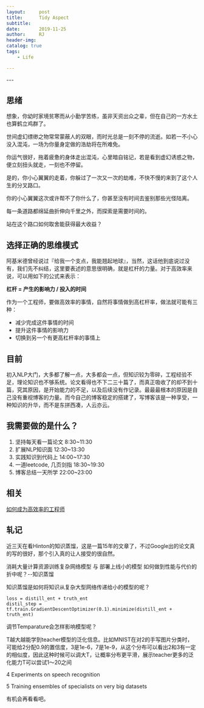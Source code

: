 ```yaml
---
layout:     post
title:      Tidy Aspect
subtitle:   
date:       2019-11-25
author:     RJ
header-img: 
catalog: true
tags:
    - Life

---
```

<p id = "build"></p>
---

## 思绪
想象，你幼时家境贫寒而从小勤学苦练，虽非天资出众之辈，但在自己的一方水土也算鹤立鸡群了。

世间虚幻缥缈之物常常蒙蔽人的双眼，而时光总是一刻不停的流逝。如若一不小心没入混沌，一场为你量身定做的浩劫将在所难免。

你运气很好，拖着疲惫的身体走出混沌，心里暗自铭记，若是看到虚幻诱惑之物，便立刻扭头就走，一刻也不停留。

是的，你小心翼翼的走着，你躲过了一次又一次的劫难，不快不慢的来到了这个人生的分叉路口。

你的小心翼翼这次或许帮不了你什么了，你甚至没有时间去鉴别那些光怪陆离。

每一条道路都绵延曲折伸向千里之外，而探索是需要时间的。

站在这个路口如何取舍能获得最大收益？

## 选择正确的思维模式
阿基米德曾经说过『给我一个支点，我能翘起地球』，当然，这话他到底说过没有，我们先不纠结，这里要表述的意思很明确，就是杠杆的力量。对于高效率来说，可以用如下的公式来表示：

**杠杆 = 产生的影响力 / 投入的时间** 

作为一个工程师，要做高效率的事情，自然将事情做到高杠杆率，做法就可能有三种：
- 减少完成这件事情的时间
- 提升这件事情的影响力
- 切换到另一个有更高杠杆率的事情上


## 目前

初入NLP大门，大多都了解一点，大多都会一点，但知识较为零碎，工程经验不足，理论知识也不够系统。论文看得也不下二三十篇了，而真正吸收了的却不到十篇，究其原因，是开始能力的不足，以及后续没有作记录。最最最根本的原因是自己没有重视博客的力量。而今自己的博客稳定的搭建了，写博客该是一种享受，一种知识的升华，而不是东拼西凑，人云亦云。

## 我需要做的是什么？

1. 坚持每天看一篇论文      8:30~11:30
2. 扩展NLP知识面          12:30~13:30
3. 实践知识到代码上        14:00~17:30
4. 一道leetcode, 几页剑指  18:30~19:30
5. 博客总结一天所学        22:00~23:00






## 相关
[如何成为高效率的工程师](https://zhuanlan.zhihu.com/p/93541587)

## 轧记
近三天在看Hinton的知识蒸馏，这是一篇15年的文章了，不过Google出的论文真的写的很好，那个引入真的让人接受的很自然。

消耗大量计算资源训练复杂网络模型 与 部署上线小的模型    如何做到性能与代价的折中呢？--知识蒸馏

知识蒸馏是如何将知识从复杂大型网络传递给小的模型的呢？
```
loss = distill_ent + truth_ent
distil_step = tf.train.GradientDescentOptimizer(0.1).minimize(distill_ent + truth_ent)
```
调节Temparature会怎样影响模型呢？

T越大越能学到teacher模型的泛化信息。比如MNIST在对2的手写图片分类时，可能给2分配0.9的置信度，3是1e-6，7是1e-9，从这个分布可以看出2和3有一定的相似度，因此这种时候可以调大T，让概率分布更平滑，展示teacher更多的泛化能力T可以尝试1～20之间

4 Experiments on speech recognition

5 Training ensembles of specialists on very big datasets

有机会再看看吧。